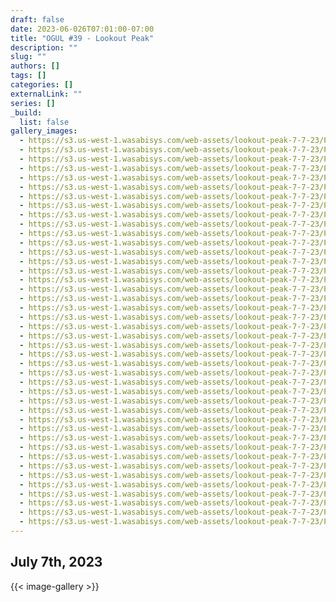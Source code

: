 ```yaml
---
draft: false
date: 2023-06-026T07:01:00-07:00
title: "OGUL #39 - Lookout Peak"
description: ""
slug: ""
authors: []
tags: []
categories: []
externalLink: ""
series: []
_build:
  list: false
gallery_images:
  - https://s3.us-west-1.wasabisys.com/web-assets/lookout-peak-7-7-23/PXL_20230707_134903678.jpg
  - https://s3.us-west-1.wasabisys.com/web-assets/lookout-peak-7-7-23/PXL_20230707_134908001.jpg
  - https://s3.us-west-1.wasabisys.com/web-assets/lookout-peak-7-7-23/PXL_20230707_135308288.MP.jpg
  - https://s3.us-west-1.wasabisys.com/web-assets/lookout-peak-7-7-23/PXL_20230707_135315837.jpg
  - https://s3.us-west-1.wasabisys.com/web-assets/lookout-peak-7-7-23/PXL_20230707_135326190.jpg
  - https://s3.us-west-1.wasabisys.com/web-assets/lookout-peak-7-7-23/PXL_20230707_135328849.MP.jpg
  - https://s3.us-west-1.wasabisys.com/web-assets/lookout-peak-7-7-23/PXL_20230707_140154783.jpg
  - https://s3.us-west-1.wasabisys.com/web-assets/lookout-peak-7-7-23/PXL_20230707_141700359.jpg
  - https://s3.us-west-1.wasabisys.com/web-assets/lookout-peak-7-7-23/PXL_20230707_143409413.jpg
  - https://s3.us-west-1.wasabisys.com/web-assets/lookout-peak-7-7-23/PXL_20230707_143411831.jpg
  - https://s3.us-west-1.wasabisys.com/web-assets/lookout-peak-7-7-23/PXL_20230707_150738906.jpg
  - https://s3.us-west-1.wasabisys.com/web-assets/lookout-peak-7-7-23/PXL_20230707_150740730.jpg
  - https://s3.us-west-1.wasabisys.com/web-assets/lookout-peak-7-7-23/PXL_20230707_153219860.jpg
  - https://s3.us-west-1.wasabisys.com/web-assets/lookout-peak-7-7-23/PXL_20230707_154605161.jpg
  - https://s3.us-west-1.wasabisys.com/web-assets/lookout-peak-7-7-23/PXL_20230707_155425624.jpg
  - https://s3.us-west-1.wasabisys.com/web-assets/lookout-peak-7-7-23/PXL_20230707_160011027.MP.jpg
  - https://s3.us-west-1.wasabisys.com/web-assets/lookout-peak-7-7-23/PXL_20230707_160532899.jpg
  - https://s3.us-west-1.wasabisys.com/web-assets/lookout-peak-7-7-23/PXL_20230707_160540339.jpg
  - https://s3.us-west-1.wasabisys.com/web-assets/lookout-peak-7-7-23/PXL_20230707_161334900.PANO.jpg
  - https://s3.us-west-1.wasabisys.com/web-assets/lookout-peak-7-7-23/PXL_20230707_161340594.jpg
  - https://s3.us-west-1.wasabisys.com/web-assets/lookout-peak-7-7-23/PXL_20230707_161348678.jpg
  - https://s3.us-west-1.wasabisys.com/web-assets/lookout-peak-7-7-23/PXL_20230707_161350219.jpg
  - https://s3.us-west-1.wasabisys.com/web-assets/lookout-peak-7-7-23/PXL_20230707_161352745.MP.jpg
  - https://s3.us-west-1.wasabisys.com/web-assets/lookout-peak-7-7-23/PXL_20230707_161354236.jpg
  - https://s3.us-west-1.wasabisys.com/web-assets/lookout-peak-7-7-23/PXL_20230707_161355982.jpg
  - https://s3.us-west-1.wasabisys.com/web-assets/lookout-peak-7-7-23/PXL_20230707_161357444.jpg
  - https://s3.us-west-1.wasabisys.com/web-assets/lookout-peak-7-7-23/PXL_20230707_161359981.MP.jpg
  - https://s3.us-west-1.wasabisys.com/web-assets/lookout-peak-7-7-23/PXL_20230707_161414382.jpg
  - https://s3.us-west-1.wasabisys.com/web-assets/lookout-peak-7-7-23/PXL_20230707_161644809.jpg
  - https://s3.us-west-1.wasabisys.com/web-assets/lookout-peak-7-7-23/PXL_20230707_161751111.jpg
  - https://s3.us-west-1.wasabisys.com/web-assets/lookout-peak-7-7-23/PXL_20230707_162726818.jpg
  - https://s3.us-west-1.wasabisys.com/web-assets/lookout-peak-7-7-23/PXL_20230707_164531827.jpg
  - https://s3.us-west-1.wasabisys.com/web-assets/lookout-peak-7-7-23/PXL_20230707_170809179.jpg
  - https://s3.us-west-1.wasabisys.com/web-assets/lookout-peak-7-7-23/PXL_20230707_170814597.jpg
  - https://s3.us-west-1.wasabisys.com/web-assets/lookout-peak-7-7-23/PXL_20230707_171055052.jpg
  - https://s3.us-west-1.wasabisys.com/web-assets/lookout-peak-7-7-23/PXL_20230707_171502696.jpg
  - https://s3.us-west-1.wasabisys.com/web-assets/lookout-peak-7-7-23/PXL_20230707_173658306.jpg
  - https://s3.us-west-1.wasabisys.com/web-assets/lookout-peak-7-7-23/PXL_20230707_175311557.jpg
  - https://s3.us-west-1.wasabisys.com/web-assets/lookout-peak-7-7-23/PXL_20230707_175312522.jpg
  - https://s3.us-west-1.wasabisys.com/web-assets/lookout-peak-7-7-23/PXL_20230707_175741145.jpg
  - https://s3.us-west-1.wasabisys.com/web-assets/lookout-peak-7-7-23/PXL_20230707_180202107.MP.jpg
  - https://s3.us-west-1.wasabisys.com/web-assets/lookout-peak-7-7-23/PXL_20230707_180202975.jpg
---
```


## July 7th, 2023

{{< image-gallery >}}
